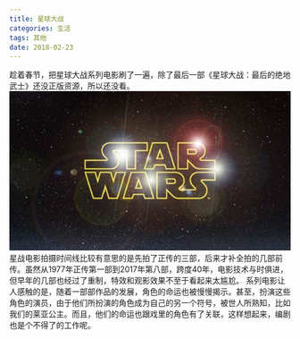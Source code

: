 ```yaml
---
title: 星球大战
categories: 生活
tags: 其他
date: 2018-02-23
---
```


趁着春节，把星球大战系列电影刷了一遍，除了最后一部《星球大战：最后的绝地武士》还没正版资源，所以还没看。
<img src="/img/ba/uOmRjVv.jpg" alt="starwars" title="starwars">
星战电影拍摄时间线比较有意思的是先拍了正传的三部，后来才补全拍的几部前传。虽然从1977年正传第一部到2017年第八部，跨度40年，电影技术与时俱进，但早年的几部也经过了重制，特效和观影效果不至于看起来太尴尬。
系列电影让人感触的是，随着一部部作品的发展，角色的命运也被慢慢揭示。甚至，扮演这些角色的演员，由于他们所扮演的角色成为自己的另一个符号，被世人所熟知，比如我们的莱亚公主。而且，他们的命运也跟戏里的角色有了关联，这样想起来，编剧也是个不得了的工作呢。